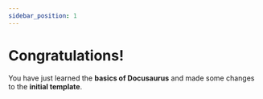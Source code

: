 ```yaml
---
sidebar_position: 1
---
```


# Congratulations!

You have just learned the **basics of Docusaurus** and made some changes to the **initial template**.
